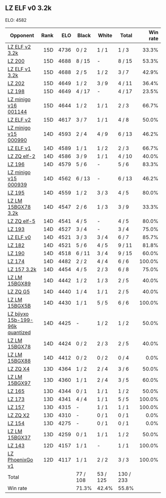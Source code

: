 ## LZ ELF v0 3.2k ##

ELO: 4582

Opponent | Rank | ELO | Black | White | Total | Win rate
---------|-----:|----:|-------|-------|-------|-------:
[LZ ELF v2 3.2k](LZ%20ELF%20v2%203.2k.md) | 15D | 4736 | 0 / 2 | 1 / 1 | 1 / 3 | 33.3%
[LZ 200](LZ%20200.md) | 15D | 4688 | 8 / 15 | - | 8 / 15 | 53.3%
[LZ ELF v1 3.2k](LZ%20ELF%20v1%203.2k.md) | 15D | 4688 | 2 / 5 | 1 / 2 | 3 / 7 | 42.9%
[LZ 202](LZ%20202.md) | 15D | 4649 | 1 / 2 | 3 / 9 | 4 / 11 | 36.4%
[LZ 198](LZ%20198.md) | 15D | 4649 | 4 / 17 | - | 4 / 17 | 23.5%
[LZ minigo v16 001144](LZ%20minigo%20v16%20001144.md) | 15D | 4644 | 1 / 2 | 1 / 1 | 2 / 3 | 66.7%
[LZ ELF v2](LZ%20ELF%20v2.md) | 15D | 4617 | 3 / 7 | 1 / 1 | 4 / 8 | 50.0%
[LZ minigo v15 000990](LZ%20minigo%20v15%20000990.md) | 14D | 4593 | 2 / 4 | 4 / 9 | 6 / 13 | 46.2%
[LZ ELF v1](LZ%20ELF%20v1.md) | 14D | 4589 | 1 / 1 | 1 / 2 | 2 / 3 | 66.7%
[LZ ZQ elf-2](LZ%20ZQ%20elf-2.md) | 14D | 4586 | 3 / 9 | 1 / 1 | 4 / 10 | 40.0%
[LZ 196](LZ%20196.md) | 14D | 4579 | 5 / 6 | - | 5 / 6 | 83.3%
[LZ minigo v15 000939](LZ%20minigo%20v15%20000939.md) | 14D | 4562 | 6 / 13 | - | 6 / 13 | 46.2%
[LZ 195](LZ%20195.md) | 14D | 4559 | 1 / 2 | 3 / 3 | 4 / 5 | 80.0%
[LZ LM 15BGX78 3.2k](LZ%20LM%2015BGX78%203.2k.md) | 14D | 4547 | 2 / 6 | 1 / 3 | 3 / 9 | 33.3%
[LZ ZQ elf-5](LZ%20ZQ%20elf-5.md) | 14D | 4541 | 4 / 5 | - | 4 / 5 | 80.0%
[LZ 193](LZ%20193.md) | 14D | 4527 | 3 / 4 | - | 3 / 4 | 75.0%
[LZ ELF v0](LZ%20ELF%20v0.md) | 14D | 4521 | 3 / 3 | 3 / 4 | 6 / 7 | 85.7%
[LZ 182](LZ%20182.md) | 14D | 4521 | 5 / 6 | 4 / 5 | 9 / 11 | 81.8%
[LZ 190](LZ%20190.md) | 14D | 4518 | 6 / 11 | 3 / 4 | 9 / 15 | 60.0%
[LZ 174](LZ%20174.md) | 14D | 4482 | 2 / 2 | 4 / 4 | 6 / 6 | 100.0%
[LZ 157 3.2k](LZ%20157%203.2k.md) | 14D | 4454 | 4 / 5 | 2 / 3 | 6 / 8 | 75.0%
[LZ LM 15BGX89](LZ%20LM%2015BGX89.md) | 14D | 4442 | 1 / 2 | 1 / 3 | 2 / 5 | 40.0%
[LZ ZQ G5](LZ%20ZQ%20G5.md) | 14D | 4440 | 1 / 4 | 1 / 1 | 2 / 5 | 40.0%
[LZ LM 15BGX5B](LZ%20LM%2015BGX5B.md) | 14D | 4430 | 1 / 1 | 5 / 5 | 6 / 6 | 100.0%
[LZ bjiyxo 15b-199-96k quantized](LZ%20bjiyxo%2015b-199-96k%20quantized.md) | 14D | 4425 | - | 1 / 2 | 1 / 2 | 50.0%
[LZ LM 15BGX78](LZ%20LM%2015BGX78.md) | 14D | 4424 | 0 / 2 | 2 / 3 | 2 / 5 | 40.0%
[LZ LM 15BGX88](LZ%20LM%2015BGX88.md) | 14D | 4412 | 0 / 2 | 0 / 2 | 0 / 4 | 0.0%
[LZ ZQ X4](LZ%20ZQ%20X4.md) | 13D | 4364 | 1 / 2 | 2 / 4 | 3 / 6 | 50.0%
[LZ LM 15BGX97](LZ%20LM%2015BGX97.md) | 13D | 4360 | 1 / 1 | 2 / 4 | 3 / 5 | 60.0%
[LZ 165](LZ%20165.md) | 13D | 4344 | 0 / 1 | 1 / 1 | 1 / 2 | 50.0%
[LZ 173](LZ%20173.md) | 13D | 4341 | 4 / 4 | 1 / 1 | 5 / 5 | 100.0%
[LZ 157](LZ%20157.md) | 13D | 4315 | - | 1 / 1 | 1 / 1 | 100.0%
[LZ ZQ X2](LZ%20ZQ%20X2.md) | 13D | 4310 | - | 0 / 1 | 0 / 1 | 0.0%
[LZ 154](LZ%20154.md) | 13D | 4275 | - | 0 / 1 | 0 / 1 | 0.0%
[LZ LM 15BGX37](LZ%20LM%2015BGX37.md) | 13D | 4259 | 0 / 1 | 1 / 1 | 1 / 2 | 50.0%
[LZ 143](LZ%20143.md) | 12D | 4157 | 1 / 1 | - | 1 / 1 | 100.0%
[LZ PhoenixGo v1](LZ%20PhoenixGo%20v1.md) | 12D | 4117 | 1 / 1 | 2 / 2 | 3 / 3 | 100.0%
Total | | | 77 / 108 | 53 / 125 | 130 / 233 | 
Win rate| | | 71.3% | 42.4% | 55.8% | 
